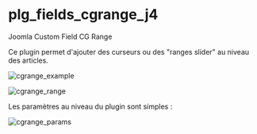 # plg_fields_cgrange_j4
 Joomla Custom Field CG Range

Ce plugin permet d'ajouter des curseurs ou des "ranges slider" au niveau des articles.

![cgrange_example](https://github.com/conseilgouz/plg_fields_cgrange_j4/assets/19435246/c3dae5a7-cc92-46c0-a21e-5db594cfe945)

![cgrange_range](https://github.com/conseilgouz/plg_fields_cgrange_j4/assets/19435246/708252bb-0fed-4790-953f-e0591faf96cf)

Les paramètres au niveau du plugin sont simples : 

![cgrange_params](https://github.com/conseilgouz/plg_fields_cgrange_j4/assets/19435246/b7990ccc-3756-444e-966d-7eae7def09f8)
